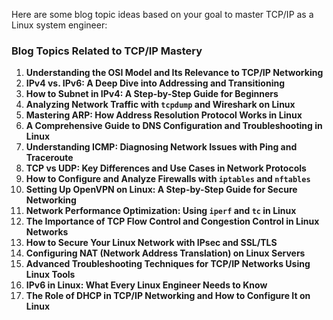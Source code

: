 Here are some blog topic ideas based on your goal to master TCP/IP as a Linux system engineer:

### **Blog Topics Related to TCP/IP Mastery**
1. **Understanding the OSI Model and Its Relevance to TCP/IP Networking**
2. **IPv4 vs. IPv6: A Deep Dive into Addressing and Transitioning**
3. **How to Subnet in IPv4: A Step-by-Step Guide for Beginners**
4. **Analyzing Network Traffic with `tcpdump` and Wireshark on Linux**
5. **Mastering ARP: How Address Resolution Protocol Works in Linux**
6. **A Comprehensive Guide to DNS Configuration and Troubleshooting in Linux**
7. **Understanding ICMP: Diagnosing Network Issues with Ping and Traceroute**
8. **TCP vs UDP: Key Differences and Use Cases in Network Protocols**
9. **How to Configure and Analyze Firewalls with `iptables` and `nftables`**
10. **Setting Up OpenVPN on Linux: A Step-by-Step Guide for Secure Networking**
11. **Network Performance Optimization: Using `iperf` and `tc` in Linux**
12. **The Importance of TCP Flow Control and Congestion Control in Linux Networks**
13. **How to Secure Your Linux Network with IPsec and SSL/TLS**
14. **Configuring NAT (Network Address Translation) on Linux Servers**
15. **Advanced Troubleshooting Techniques for TCP/IP Networks Using Linux Tools**
16. **IPv6 in Linux: What Every Linux Engineer Needs to Know**
17. **The Role of DHCP in TCP/IP Networking and How to Configure It on Linux**
